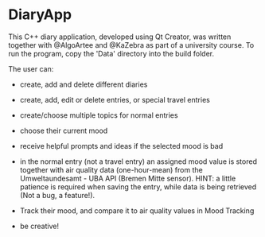 # DiaryApp

This C++ diary application, developed using Qt Creator, was written together with @AlgoArtee and @KaZebra as part of a university course.
To run the program, copy the 'Data' directory into the build folder.

The user can:

- create, add and delete different diaries
- create, add, edit or delete entries, or special travel entries
- create/choose multiple topics for normal entries
- choose their current mood
- receive helpful prompts and ideas if the selected mood is bad 
- in the normal entry (not a travel entry) an assigned mood value is stored together with air quality data (one-hour-mean) 
  from the Umweltaundesamt - UBA API (Bremen Mitte sensor). HINT: a little patience is required when saving the entry,
  while data is being retrieved (Not a bug, a feature!). 
- Track their mood, and compare it to air quality values in Mood Tracking

- be creative! 
